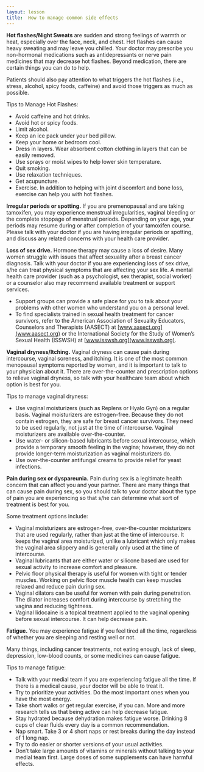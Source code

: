 ```yaml
---
layout: lesson
title:  How to manage common side effects
---
```


**Hot flashes/Night Sweats** are sudden and strong feelings of warmth or heat, especially over the face, neck, and chest. Hot flashes can cause heavy sweating and may leave you chilled. Your doctor may prescribe you non-hormonal medications such as antidepressants or nerve pain medicines that may decrease hot flashes. Beyond medication, there are certain things you can do to help.

Patients should also pay attention to what triggers the hot flashes (i.e., stress, alcohol, spicy foods, caffeine) and avoid those triggers as much as possible. 

Tips to Manage Hot Flashes: 

* Avoid caffeine and hot drinks.
* Avoid hot or spicy foods.
* Limit alcohol.
* Keep an ice pack under your bed pillow.
* Keep your home or bedroom cool.
* Dress in layers. Wear absorbent cotton clothing in layers that can be easily removed.
* Use sprays or moist wipes to help lower skin temperature.
* Quit smoking.
* Use relaxation techniques.
* Get acupuncture. 
* Exercise. In addition to helping with joint discomfort and bone loss, exercise can help you with hot flashes.

**Irregular periods or spotting.** If you are premenopausal and are taking tamoxifen, you may experience menstrual irregularities, vaginal bleeding or the complete stoppage of menstrual periods. Depending on your age, your periods may resume during or after completion of your tamoxifen course. Please talk with your doctor if you are having irregular periods or spotting, and discuss any related concerns with your health care provider.

**Loss of sex drive.** Hormone therapy may cause a loss of desire. Many women struggle with issues that affect sexuality after a breast cancer diagnosis. Talk with your doctor if you are experiencing loss of sex drive, s/he can treat physical symptoms that are affecting your sex life. A mental health care provider (such as a psychologist, sex therapist, social worker) or a counselor also may recommend available treatment or support services. 

* Support groups can provide a safe place for you to talk about your problems with other women who understand you on a personal level.
* To find specialists trained in sexual health treatment for cancer survivors, refer to the American Association of Sexuality Educators, Counselors and Therapists (AASECT) at [www.aasect.org](www.aasect.org) or the International Society for the Study of Women’s Sexual Health (ISSWSH) at [www.isswsh.org](www.isswsh.org).

**Vaginal dryness/Itching.** Vaginal dryness can cause pain during intercourse, vaginal soreness, and itching. It is one of the most common menopausal symptoms reported by women, and it is important to talk to your physician about it. There are over-the-counter and prescription options to relieve vaginal dryness, so talk with your healthcare team about which option is best for you. 

Tips to manage vaginal dryness:

* Use vaginal moisturizers (such as Replens or Hyalo Gyn) on a regular basis. Vaginal moisturizers are estrogen-free. Because they do not contain estrogen, they are safe for breast cancer survivors. They need to be used regularly, not just at the time of intercourse. Vaginal moisturizers are available over-the-counter.
* Use water- or silicon-based lubricants before sexual intercourse, which provide a temporary smooth feeling in the vagina; however, they do not provide longer-term moisturization as vaginal moisturizers do.
* Use over-the-counter antifungal creams to provide relief for yeast infections.

**Pain during sex or dyspareunia.** Pain during sex is a legitimate health concern that can affect you and your partner. There are many things that can cause pain during sex, so you should talk to your doctor about the type of pain you are experiencing so that s/he can determine what sort of treatment is best for you. 

Some treatment options include:

* Vaginal moisturizers are estrogen-free, over-the-counter moisturizers that are used regularly, rather than just at the time of intercourse. It keeps the vaginal area moisturized, unlike a lubricant which only makes the vaginal area slippery and is generally only used at the time of intercourse.
* Vaginal lubricants that are either water or silicone based are used for sexual activity to increase comfort and pleasure.
* Pelvic floor physical therapy is useful for women with tight or tender muscles. Working on pelvic floor muscle health can keep muscles relaxed and reduce pain during sex.
* Vaginal dilators can be useful for women with pain during penetration. The dilator increases comfort during intercourse by stretching the vagina and reducing tightness. 
* Vaginal lidocaine is a topical treatment applied to the vaginal opening before sexual intercourse. It can help decrease pain.

**Fatigue.** You may experience fatigue if you feel tired all the time, regardless of whether you are sleeping and resting well or not. 

Many things, including cancer treatments, not eating enough, lack of sleep, depression, low-blood counts, or some medicines can cause fatigue. 

Tips to manage fatigue:

* Talk with your medial team if you are experiencing fatigue all the time. If there is a medical cause, your doctor will be able to treat it.
* Try to prioritize your activities. Do the most important ones when you have the most energy.
* Take short walks or get regular exercise, if you can. More and more research tells us that being active can help decrease fatigue.
* Stay hydrated because dehydration makes fatigue worse. Drinking 8 cups of clear fluids every day is a common recommendation.
* Nap smart. Take 3 or 4 short naps or rest breaks during the day instead of 1 long nap.
* Try to do easier or shorter versions of your usual activities.
* Don’t take large amounts of vitamins or minerals without talking to your medial team first. Large doses of some supplements can have harmful effects.



